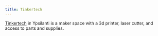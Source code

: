 ```yaml
---
title: Tinkertech
---
```

[Tinkertech] in Ypsilanti is a maker space with
a 3d printer, laser cutter, and access to
parts and supplies.

[Tinkertech]:http://tinkertech.io/
